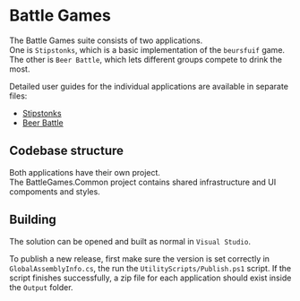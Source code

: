 # Battle Games
The Battle Games suite consists of two applications.  
One is `Stipstonks`, which is a basic implementation of the `beursfuif` game.  
The other is `Beer Battle`, which lets different groups compete to drink the most.

Detailed user guides for the individual applications are available in separate files:
* [Stipstonks](Stipstonks.Readme.md)
* [Beer Battle](BeerBattle.Readme.md)

## Codebase structure
Both applications have their own project.  
The BattleGames.Common project contains shared infrastructure and UI compoments and styles.

## Building
The solution can be opened and built as normal in `Visual Studio`.

To publish a new release, first make sure the version is set correctly in `GlobalAssemblyInfo.cs`, the run the `UtilityScripts/Publish.ps1` script. If the script finishes successfully, a zip file for each application should exist inside the `Output` folder.